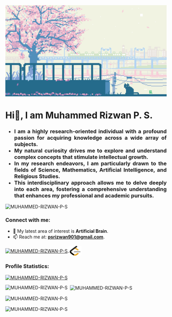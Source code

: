 ![MasterHead](https://github.com/MUHAMMED-RIZWAN-P-S/MUHAMMED-RIZWAN-P-S/blob/main/rizwan.gif)
<h1 align="left">Hi👋, I am Muhammed Rizwan P. S.</h1>
<h3 align="justify">
    <ul>
        <li>I am a highly research-oriented individual with a profound passion for acquiring knowledge across a wide array of subjects.</li>
        <li>My natural curiosity drives me to explore and understand complex concepts that stimulate intellectual growth.</li>
        <li>In my research endeavors, I am particularly drawn to the fields of Science, Mathematics, Artificial Intelligence, and Religious Studies.</li>
        <li>This interdisciplinary approach allows me to delve deeply into each area, fostering a comprehensive understanding that enhances my professional and academic pursuits.</li>
    </ul>
</h3>



<p align="left">
  <img src="https://komarev.com/ghpvc/?username=MUHAMMED-RIZWAN-P-S&label=Profile%20views&color=0e75b6&style=flat" alt="MUHAMMED-RIZWAN-P-S" />
</p>

<h3 align="left">Connect with me:</h3>

- 🌱 My latest area of interest is **Artificial Brain**.
- 📫 Reach me at: **psrizwan901@gmail.com**.



<p align="left">
  <a href="https://www.linkedin.com/in/muhammedrizwanps/" target="blank">
    <img align="center" src="https://raw.githubusercontent.com/rahuldkjain/github-profile-readme-generator/master/src/images/icons/Social/linked-in-alt.svg" alt="MUHAMMED-RIZWAN-P-S" height="30" width="40" />
  </a>
<a href="https://leetcode.com/u/R1ZWAN/" target="blank">
    <img align="center" src="https://github.com/MUHAMMED-RIZWAN-P-S/MUHAMMED-RIZWAN-P-S/blob/main/Leetcode.svg" alt="MUHAMMED-RIZWAN-P-S" height="30" width="40" />
  </a>
</p>



<h3 align="left">Profile Statistics:</h3>

<p align="left">
  <a href="https://github.com/ryo-ma/github-profile-trophy">
    <img src="https://github-profile-trophy.vercel.app/?username=MUHAMMED-RIZWAN-P-S&theme=radical" alt="MUHAMMED-RIZWAN-P-S" />
  </a>
</p>

<p align="left">
  <img align="left" src="https://github-readme-stats.vercel.app/api/top-langs?username=MUHAMMED-RIZWAN-P-S&show_icons=true&locale=en&layout=compact&theme=radical&card_width=1000" alt="MUHAMMED-RIZWAN-P-S" />
</p>

<p>&nbsp;
  <img align="center" src="https://github-readme-stats.vercel.app/api?username=MUHAMMED-RIZWAN-P-S&show_icons=true&locale=en&theme=radical&card_width=1000" alt="MUHAMMED-RIZWAN-P-S" />
</p>

<p>
  <img align="center" src="https://github-readme-streak-stats.herokuapp.com/?user=MUHAMMED-RIZWAN-P-S&theme=radical&card_width=1000" alt="MUHAMMED-RIZWAN-P-S" />
</p>

<p>
  <img align="center" src="https://github-readme-activity-graph.vercel.app/graph?username=MUHAMMED-RIZWAN-P-S&bg_color=000000&color=417e86&line=ff0000&point=948484&area=true&hide_border=true&card_width=500" alt="MUHAMMED-RIZWAN-P-S" />
</p>

